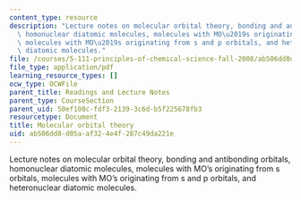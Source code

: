 ```yaml
---
content_type: resource
description: "Lecture notes on molecular orbital theory, bonding and antibonding orbitals,\
  \ homonuclear diatomic molecules, molecules with MO\u2019s originating from s orbitals,\
  \ molecules with MO\u2019s originating from s and p orbitals, and heteronuclear\
  \ diatomic molecules."
file: /courses/5-111-principles-of-chemical-science-fall-2008/ab506dd8d05aaf324e4f287c49da221e_lecnotes14.pdf
file_type: application/pdf
learning_resource_types: []
ocw_type: OCWFile
parent_title: Readings and Lecture Notes
parent_type: CourseSection
parent_uid: 50ef108c-fdf3-2139-3c6d-b5f225678fb3
resourcetype: Document
title: Molecular orbital theory
uid: ab506dd8-d05a-af32-4e4f-287c49da221e
---
```

Lecture notes on molecular orbital theory, bonding and antibonding orbitals, homonuclear diatomic molecules, molecules with MO’s originating from s orbitals, molecules with MO’s originating from s and p orbitals, and heteronuclear diatomic molecules.

